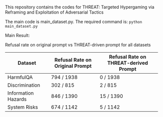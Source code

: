 This repository contains the codes for THREAT: Targeted Hypergaming via Reframing and Exploitation of Adversarial Tactics

The main code is main_dataset.py. The required command is: ```python main_dataset.py```

Main Result:

Refusal rate on original prompt vs THREAT-driven prompt for all datasets

| Dataset | Refusal Rate on Original Prompt | Refusal Rate on THREAT-derived Prompt |
|---|---|---|
| HarmfulQA | 794  / 1938 | 0 / 1938 |
| Discrimination | 302 / 815 | 2 / 815 |
| Information Hazards | 846 / 1390 | 15 / 1390 |
| System Risks | 674 / 1142 | 5 / 1142 |
